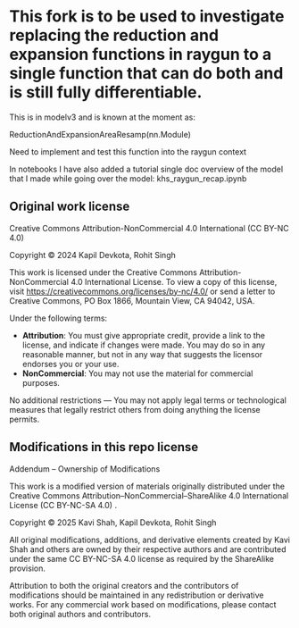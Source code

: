 # This fork is to be used to investigate replacing the reduction and expansion functions in raygun to a single function that can do both and is still fully differentiable. 

This is in modelv3 and is known at the moment as: 

ReductionAndExpansionAreaResamp(nn.Module)

Need to implement and test this function into the raygun context

In notebooks I have also added a tutorial single doc overview of the model that I made while going over the model: khs_raygun_recap.ipynb







## Original work license

Creative Commons Attribution-NonCommercial 4.0 International (CC BY-NC 4.0)

Copyright © 2024 Kapil Devkota, Rohit Singh

This work is licensed under the Creative Commons Attribution-NonCommercial 4.0 International License. 
To view a copy of this license, visit https://creativecommons.org/licenses/by-nc/4.0/ 
or send a letter to Creative Commons, PO Box 1866, Mountain View, CA 94042, USA.

Under the following terms:

- **Attribution**: You must give appropriate credit, provide a link to the license, and indicate if changes were made. You may do so in any reasonable manner, but not in any way that suggests the licensor endorses you or your use.
- **NonCommercial**: You may not use the material for commercial purposes.

No additional restrictions — You may not apply legal terms or technological measures that legally restrict others from doing anything the license permits.

## Modifications in this repo license
Addendum – Ownership of Modifications

This work is a modified version of materials originally distributed under the Creative Commons Attribution–NonCommercial–ShareAlike 4.0 International License (CC BY-NC-SA 4.0)
.

Copyright © 2025 Kavi Shah, Kapil Devkota, Rohit Singh

All original modifications, additions, and derivative elements created by Kavi Shah and others are owned by their respective authors and are contributed under the same CC BY-NC-SA 4.0 license as required by the ShareAlike provision.

Attribution to both the original creators and the contributors of modifications should be maintained in any redistribution or derivative works. For any commercial work based on modifications, please contact both original authors and contributors.

